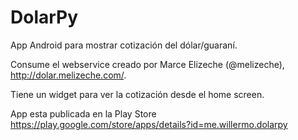 # DolarPy
App Android para mostrar cotización del dólar/guaraní.

Consume el webservice creado por Marce Elizeche (@melizeche), http://dolar.melizeche.com/.

Tiene un widget para ver la cotización desde el home screen.

App esta publicada en la Play Store https://play.google.com/store/apps/details?id=me.willermo.dolarpy 


